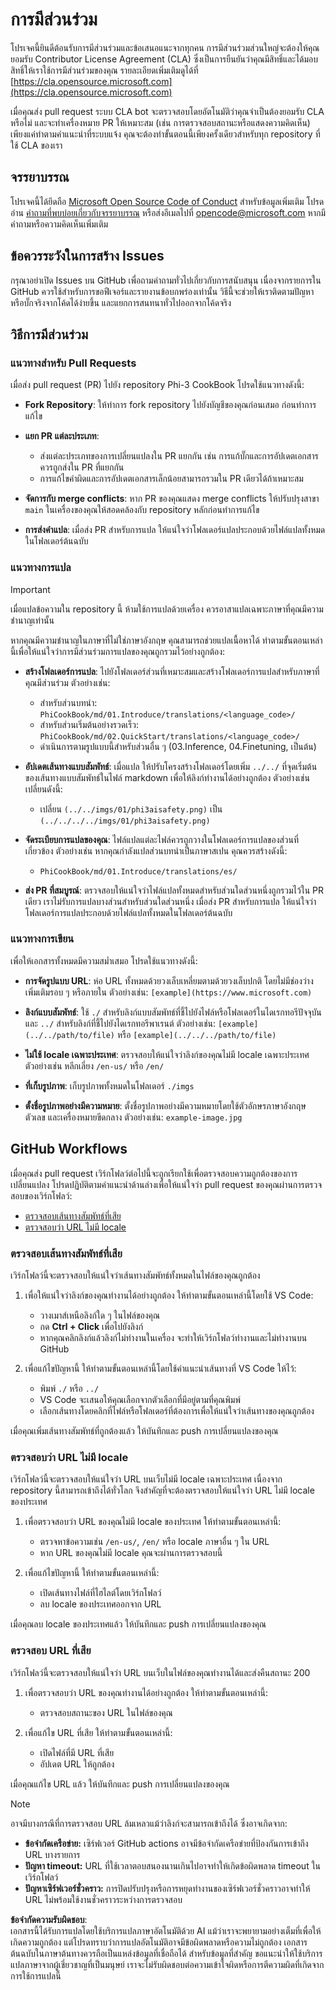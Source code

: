 # การมีส่วนร่วม

โปรเจคนี้ยินดีต้อนรับการมีส่วนร่วมและข้อเสนอแนะจากทุกคน การมีส่วนร่วมส่วนใหญ่จะต้องให้คุณยอมรับ Contributor License Agreement (CLA) ซึ่งเป็นการยืนยันว่าคุณมีสิทธิ์และได้มอบสิทธิ์ให้เราใช้การมีส่วนร่วมของคุณ รายละเอียดเพิ่มเติมดูได้ที่ [https://cla.opensource.microsoft.com](https://cla.opensource.microsoft.com)

เมื่อคุณส่ง pull request ระบบ CLA bot จะตรวจสอบโดยอัตโนมัติว่าคุณจำเป็นต้องยอมรับ CLA หรือไม่ และจะทำเครื่องหมาย PR ให้เหมาะสม (เช่น การตรวจสอบสถานะหรือแสดงความคิดเห็น) เพียงแค่ทำตามคำแนะนำที่ระบบแจ้ง คุณจะต้องทำขั้นตอนนี้เพียงครั้งเดียวสำหรับทุก repository ที่ใช้ CLA ของเรา

## จรรยาบรรณ

โปรเจคนี้ได้ยึดถือ [Microsoft Open Source Code of Conduct](https://opensource.microsoft.com/codeofconduct/) สำหรับข้อมูลเพิ่มเติม โปรดอ่าน [คำถามที่พบบ่อยเกี่ยวกับจรรยาบรรณ](https://opensource.microsoft.com/codeofconduct/faq/) หรือส่งอีเมลไปที่ [opencode@microsoft.com](mailto:opencode@microsoft.com) หากมีคำถามหรือความคิดเห็นเพิ่มเติม

## ข้อควรระวังในการสร้าง Issues

กรุณาอย่าเปิด Issues บน GitHub เพื่อถามคำถามทั่วไปเกี่ยวกับการสนับสนุน เนื่องจากรายการใน GitHub ควรใช้สำหรับการขอฟีเจอร์และรายงานข้อบกพร่องเท่านั้น วิธีนี้จะช่วยให้เราติดตามปัญหาหรือบั๊กจริงจากโค้ดได้ง่ายขึ้น และแยกการสนทนาทั่วไปออกจากโค้ดจริง

## วิธีการมีส่วนร่วม

### แนวทางสำหรับ Pull Requests

เมื่อส่ง pull request (PR) ไปยัง repository Phi-3 CookBook โปรดใช้แนวทางดังนี้:

- **Fork Repository**: ให้ทำการ fork repository ไปยังบัญชีของคุณก่อนเสมอ ก่อนทำการแก้ไข

- **แยก PR แต่ละประเภท**:
  - ส่งแต่ละประเภทของการเปลี่ยนแปลงใน PR แยกกัน เช่น การแก้บั๊กและการอัปเดตเอกสารควรถูกส่งใน PR ที่แยกกัน
  - การแก้ไขคำผิดและการอัปเดตเอกสารเล็กน้อยสามารถรวมใน PR เดียวได้ถ้าเหมาะสม

- **จัดการกับ merge conflicts**: หาก PR ของคุณแสดง merge conflicts ให้ปรับปรุงสาขา `main` ในเครื่องของคุณให้สอดคล้องกับ repository หลักก่อนทำการแก้ไข

- **การส่งคำแปล**: เมื่อส่ง PR สำหรับการแปล ให้แน่ใจว่าโฟลเดอร์แปลประกอบด้วยไฟล์แปลทั้งหมดในโฟลเดอร์ต้นฉบับ

### แนวทางการแปล

> [!IMPORTANT]
>
> เมื่อแปลข้อความใน repository นี้ ห้ามใช้การแปลด้วยเครื่อง ควรอาสาแปลเฉพาะภาษาที่คุณมีความชำนาญเท่านั้น

หากคุณมีความชำนาญในภาษาที่ไม่ใช่ภาษาอังกฤษ คุณสามารถช่วยแปลเนื้อหาได้ ทำตามขั้นตอนเหล่านี้เพื่อให้แน่ใจว่าการมีส่วนร่วมการแปลของคุณถูกรวมไว้อย่างถูกต้อง:

- **สร้างโฟลเดอร์การแปล**: ไปยังโฟลเดอร์ส่วนที่เหมาะสมและสร้างโฟลเดอร์การแปลสำหรับภาษาที่คุณมีส่วนร่วม ตัวอย่างเช่น:
  - สำหรับส่วนบทนำ: `PhiCookBook/md/01.Introduce/translations/<language_code>/`
  - สำหรับส่วนเริ่มต้นอย่างรวดเร็ว: `PhiCookBook/md/02.QuickStart/translations/<language_code>/`
  - ดำเนินการตามรูปแบบนี้สำหรับส่วนอื่น ๆ (03.Inference, 04.Finetuning, เป็นต้น)

- **อัปเดตเส้นทางแบบสัมพัทธ์**: เมื่อแปล ให้ปรับโครงสร้างโฟลเดอร์โดยเพิ่ม `../../` ที่จุดเริ่มต้นของเส้นทางแบบสัมพัทธ์ในไฟล์ markdown เพื่อให้ลิงก์ทำงานได้อย่างถูกต้อง ตัวอย่างเช่น เปลี่ยนดังนี้:
  - เปลี่ยน `(../../imgs/01/phi3aisafety.png)` เป็น `(../../../../imgs/01/phi3aisafety.png)`

- **จัดระเบียบการแปลของคุณ**: ไฟล์แปลแต่ละไฟล์ควรถูกวางในโฟลเดอร์การแปลของส่วนที่เกี่ยวข้อง ตัวอย่างเช่น หากคุณกำลังแปลส่วนบทนำเป็นภาษาสเปน คุณควรสร้างดังนี้:
  - `PhiCookBook/md/01.Introduce/translations/es/`

- **ส่ง PR ที่สมบูรณ์**: ตรวจสอบให้แน่ใจว่าไฟล์แปลทั้งหมดสำหรับส่วนใดส่วนหนึ่งถูกรวมไว้ใน PR เดียว เราไม่รับการแปลบางส่วนสำหรับส่วนใดส่วนหนึ่ง เมื่อส่ง PR สำหรับการแปล ให้แน่ใจว่าโฟลเดอร์การแปลประกอบด้วยไฟล์แปลทั้งหมดในโฟลเดอร์ต้นฉบับ

### แนวทางการเขียน

เพื่อให้เอกสารทั้งหมดมีความสม่ำเสมอ โปรดใช้แนวทางดังนี้:

- **การจัดรูปแบบ URL**: ห่อ URL ทั้งหมดด้วยวงเล็บเหลี่ยมตามด้วยวงเล็บปกติ โดยไม่มีช่องว่างเพิ่มเติมรอบ ๆ หรือภายใน ตัวอย่างเช่น: `[example](https://www.microsoft.com)`

- **ลิงก์แบบสัมพัทธ์**: ใช้ `./` สำหรับลิงก์แบบสัมพัทธ์ที่ชี้ไปยังไฟล์หรือโฟลเดอร์ในไดเรกทอรีปัจจุบัน และ `../` สำหรับลิงก์ที่ชี้ไปยังไดเรกทอรีพาเรนต์ ตัวอย่างเช่น: `[example](../../path/to/file)` หรือ `[example](../../../path/to/file)`

- **ไม่ใช้ locale เฉพาะประเทศ**: ตรวจสอบให้แน่ใจว่าลิงก์ของคุณไม่มี locale เฉพาะประเทศ ตัวอย่างเช่น หลีกเลี่ยง `/en-us/` หรือ `/en/`

- **ที่เก็บรูปภาพ**: เก็บรูปภาพทั้งหมดในโฟลเดอร์ `./imgs`

- **ตั้งชื่อรูปภาพอย่างมีความหมาย**: ตั้งชื่อรูปภาพอย่างมีความหมายโดยใช้ตัวอักษรภาษาอังกฤษ ตัวเลข และเครื่องหมายขีดกลาง ตัวอย่างเช่น: `example-image.jpg`

## GitHub Workflows

เมื่อคุณส่ง pull request เวิร์กโฟลว์ต่อไปนี้จะถูกเรียกใช้เพื่อตรวจสอบความถูกต้องของการเปลี่ยนแปลง โปรดปฏิบัติตามคำแนะนำด้านล่างเพื่อให้แน่ใจว่า pull request ของคุณผ่านการตรวจสอบของเวิร์กโฟลว์:

- [ตรวจสอบเส้นทางสัมพัทธ์ที่เสีย](../..)
- [ตรวจสอบว่า URL ไม่มี locale](../..)

### ตรวจสอบเส้นทางสัมพัทธ์ที่เสีย

เวิร์กโฟลว์นี้จะตรวจสอบให้แน่ใจว่าเส้นทางสัมพัทธ์ทั้งหมดในไฟล์ของคุณถูกต้อง

1. เพื่อให้แน่ใจว่าลิงก์ของคุณทำงานได้อย่างถูกต้อง ให้ทำตามขั้นตอนเหล่านี้โดยใช้ VS Code:
    - วางเมาส์เหนือลิงก์ใด ๆ ในไฟล์ของคุณ
    - กด **Ctrl + Click** เพื่อไปยังลิงก์
    - หากคุณคลิกลิงก์แล้วลิงก์ไม่ทำงานในเครื่อง จะทำให้เวิร์กโฟลว์ทำงานและไม่ทำงานบน GitHub

1. เพื่อแก้ไขปัญหานี้ ให้ทำตามขั้นตอนเหล่านี้โดยใช้คำแนะนำเส้นทางที่ VS Code ให้ไว้:
    - พิมพ์ `./` หรือ `../`
    - VS Code จะเสนอให้คุณเลือกจากตัวเลือกที่มีอยู่ตามที่คุณพิมพ์
    - เลือกเส้นทางโดยคลิกที่ไฟล์หรือโฟลเดอร์ที่ต้องการเพื่อให้แน่ใจว่าเส้นทางของคุณถูกต้อง

เมื่อคุณเพิ่มเส้นทางสัมพัทธ์ที่ถูกต้องแล้ว ให้บันทึกและ push การเปลี่ยนแปลงของคุณ

### ตรวจสอบว่า URL ไม่มี locale

เวิร์กโฟลว์นี้จะตรวจสอบให้แน่ใจว่า URL บนเว็บไม่มี locale เฉพาะประเทศ เนื่องจาก repository นี้สามารถเข้าถึงได้ทั่วโลก จึงสำคัญที่จะต้องตรวจสอบให้แน่ใจว่า URL ไม่มี locale ของประเทศ

1. เพื่อตรวจสอบว่า URL ของคุณไม่มี locale ของประเทศ ให้ทำตามขั้นตอนเหล่านี้:

    - ตรวจหาข้อความเช่น `/en-us/`, `/en/` หรือ locale ภาษาอื่น ๆ ใน URL
    - หาก URL ของคุณไม่มี locale คุณจะผ่านการตรวจสอบนี้

1. เพื่อแก้ไขปัญหานี้ ให้ทำตามขั้นตอนเหล่านี้:
    - เปิดเส้นทางไฟล์ที่ไฮไลต์โดยเวิร์กโฟลว์
    - ลบ locale ของประเทศออกจาก URL

เมื่อคุณลบ locale ของประเทศแล้ว ให้บันทึกและ push การเปลี่ยนแปลงของคุณ

### ตรวจสอบ URL ที่เสีย

เวิร์กโฟลว์นี้จะตรวจสอบให้แน่ใจว่า URL บนเว็บในไฟล์ของคุณทำงานได้และส่งคืนสถานะ 200

1. เพื่อตรวจสอบว่า URL ของคุณทำงานได้อย่างถูกต้อง ให้ทำตามขั้นตอนเหล่านี้:
    - ตรวจสอบสถานะของ URL ในไฟล์ของคุณ

2. เพื่อแก้ไข URL ที่เสีย ให้ทำตามขั้นตอนเหล่านี้:
    - เปิดไฟล์ที่มี URL ที่เสีย
    - อัปเดต URL ให้ถูกต้อง

เมื่อคุณแก้ไข URL แล้ว ให้บันทึกและ push การเปลี่ยนแปลงของคุณ

> [!NOTE]
>
> อาจมีบางกรณีที่การตรวจสอบ URL ล้มเหลวแม้ว่าลิงก์จะสามารถเข้าถึงได้ ซึ่งอาจเกิดจาก:
>
> - **ข้อจำกัดเครือข่าย:** เซิร์ฟเวอร์ GitHub actions อาจมีข้อจำกัดเครือข่ายที่ป้องกันการเข้าถึง URL บางรายการ
> - **ปัญหา timeout:** URL ที่ใช้เวลาตอบสนองนานเกินไปอาจทำให้เกิดข้อผิดพลาด timeout ในเวิร์กโฟลว์
> - **ปัญหาเซิร์ฟเวอร์ชั่วคราว:** การปิดปรับปรุงหรือการหยุดทำงานของเซิร์ฟเวอร์ชั่วคราวอาจทำให้ URL ไม่พร้อมใช้งานชั่วคราวระหว่างการตรวจสอบ

**ข้อจำกัดความรับผิดชอบ**:  
เอกสารนี้ได้รับการแปลโดยใช้บริการแปลภาษาอัตโนมัติด้วย AI แม้ว่าเราจะพยายามอย่างเต็มที่เพื่อให้เกิดความถูกต้อง แต่โปรดทราบว่าการแปลอัตโนมัติอาจมีข้อผิดพลาดหรือความไม่ถูกต้อง เอกสารต้นฉบับในภาษาต้นทางควรถือเป็นแหล่งข้อมูลที่เชื่อถือได้ สำหรับข้อมูลที่สำคัญ ขอแนะนำให้ใช้บริการแปลภาษาจากผู้เชี่ยวชาญที่เป็นมนุษย์ เราจะไม่รับผิดชอบต่อความเข้าใจผิดหรือการตีความผิดที่เกิดจากการใช้การแปลนี้